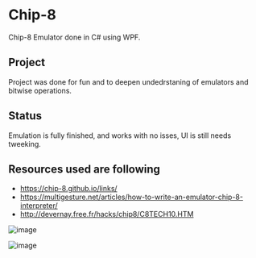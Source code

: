# Chip-8
Chip-8 Emulator done in C# using WPF.

## Project
Project was done for fun and to deepen undedrstaning of emulators and bitwise operations.

## Status
Emulation is fully finished, and works with no isses, UI is still needs tweeking. 

## Resources used are following 
- https://chip-8.github.io/links/
- https://multigesture.net/articles/how-to-write-an-emulator-chip-8-interpreter/
- http://devernay.free.fr/hacks/chip8/C8TECH10.HTM


![image](https://github.com/dragoaus/Chip-8/assets/48952742/5e3000f6-9f25-4b46-a057-6cd0d2e4a4e2)

![image](https://github.com/dragoaus/Chip-8/assets/48952742/a9e2e1a7-8993-412a-ba16-20707364a92c)
